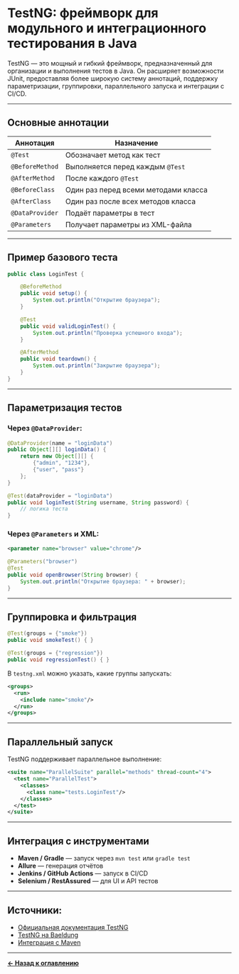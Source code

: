 # TestNG: фреймворк для модульного и интеграционного тестирования в Java

TestNG — это мощный и гибкий фреймворк, предназначенный для организации и выполнения тестов в Java. Он расширяет возможности JUnit, предоставляя более широкую систему аннотаций, поддержку параметризации, группировки, параллельного запуска и интеграции с CI/CD.

---

## Основные аннотации

| Аннотация         | Назначение                                  |
|-------------------|---------------------------------------------|
| `@Test`           | Обозначает метод как тест                   |
| `@BeforeMethod`   | Выполняется перед каждым `@Test`            |
| `@AfterMethod`    | После каждого `@Test`                       |
| `@BeforeClass`    | Один раз перед всеми методами класса        |
| `@AfterClass`     | Один раз после всех методов класса          |
| `@DataProvider`   | Подаёт параметры в тест                     |
| `@Parameters`     | Получает параметры из XML-файла             |

---

## Пример базового теста

```java
public class LoginTest {

    @BeforeMethod
    public void setup() {
        System.out.println("Открытие браузера");
    }

    @Test
    public void validLoginTest() {
        System.out.println("Проверка успешного входа");
    }

    @AfterMethod
    public void teardown() {
        System.out.println("Закрытие браузера");
    }
}
```

---

## Параметризация тестов

### Через `@DataProvider`:
```java
@DataProvider(name = "loginData")
public Object[][] loginData() {
    return new Object[][] {
        {"admin", "1234"},
        {"user", "pass"}
    };
}

@Test(dataProvider = "loginData")
public void loginTest(String username, String password) {
    // логика теста
}
```

### Через `@Parameters` и XML:
```xml
<parameter name="browser" value="chrome"/>
```

```java
@Parameters("browser")
@Test
public void openBrowser(String browser) {
    System.out.println("Открытие браузера: " + browser);
}
```

---

## Группировка и фильтрация

```java
@Test(groups = {"smoke"})
public void smokeTest() { }

@Test(groups = {"regression"})
public void regressionTest() { }
```

В `testng.xml` можно указать, какие группы запускать:
```xml
<groups>
  <run>
    <include name="smoke"/>
  </run>
</groups>
```

---

## Параллельный запуск

TestNG поддерживает параллельное выполнение:
```xml
<suite name="ParallelSuite" parallel="methods" thread-count="4">
  <test name="ParallelTest">
    <classes>
      <class name="tests.LoginTest"/>
    </classes>
  </test>
</suite>
```

---

## Интеграция с инструментами

- **Maven / Gradle** — запуск через `mvn test` или `gradle test`
- **Allure** — генерация отчётов
- **Jenkins / GitHub Actions** — запуск в CI/CD
- **Selenium / RestAssured** — для UI и API тестов

---

## Источники:

- [Официальная документация TestNG](https://testng.org/doc/)
- [TestNG на Baeldung](https://www.baeldung.com/testng)
- [Интеграция с Maven](https://maven.apache.org/surefire/maven-surefire-plugin/examples/testng.html)

---
[**← Назад к оглавлению**](../README.md)
